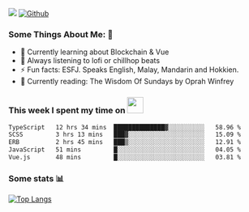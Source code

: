 ![](https://visitor-badge.laobi.icu/badge?page_id=seanho96.seanho96)
[![Github](https://img.shields.io/github/followers/seanho96?label=Follow&style=social)](https://github.com/seanho96)

### Some Things About Me: 👋
- 🌱 Currently learning about Blockchain & Vue
- :musical_note: Always listening to lofi or chillhop beats
- :zap: Fun facts: ESFJ. Speaks English, Malay, Mandarin and Hokkien.
- :book: Currently reading: The Wisdom Of Sundays by Oprah Winfrey

### This week I spent my time on <img src="https://media.giphy.com/media/SvQzkTQb3ZwKcj1QTO/giphy.gif" width="32">

<!--START_SECTION:waka-->

```txt
TypeScript   12 hrs 34 mins  ██████████████▓░░░░░░░░░░   58.96 %
SCSS         3 hrs 13 mins   ███▓░░░░░░░░░░░░░░░░░░░░░   15.09 %
ERB          2 hrs 45 mins   ███▒░░░░░░░░░░░░░░░░░░░░░   12.91 %
JavaScript   51 mins         █░░░░░░░░░░░░░░░░░░░░░░░░   04.05 %
Vue.js       48 mins         █░░░░░░░░░░░░░░░░░░░░░░░░   03.81 %
```

<!--END_SECTION:waka-->

### Some stats 📊

[![Top Langs](https://github-readme-stats.vercel.app/api/top-langs/?username=seanho96&layout=compact&theme=graywhite)](https://github.com/anuraghazra/github-readme-stats)
<br/>
<!-- ![GitHub stats](https://github-readme-stats.vercel.app/api?username=seanho96&show_icons=true&theme=graywhite)-->

